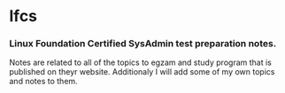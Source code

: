 # lfcs
### Linux Foundation Certified SysAdmin test preparation notes. 
Notes are related to all of the topics to egzam and study program that is published on theyr website. Additionaly I will add some of my own topics and notes to them.
